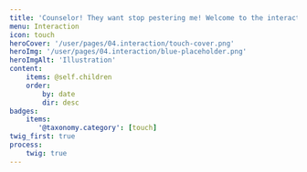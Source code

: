 ```yaml
---
title: 'Counselor! They want stop pestering me! Welcome to the interaction manual.'
menu: Interaction
icon: touch
heroCover: '/user/pages/04.interaction/touch-cover.png'
heroImg: '/user/pages/04.interaction/blue-placeholder.png'
heroImgAlt: 'Illustration'
content:
    items: @self.children
    order:
        by: date
        dir: desc
badges:
    items:
       '@taxonomy.category': [touch]
twig_first: true
process:
    twig: true
---
```

